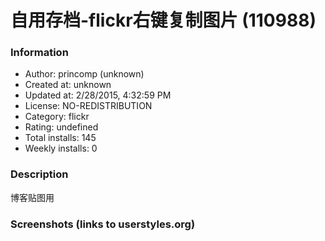 # 自用存档-flickr右键复制图片 (110988)

### Information
- Author: princomp (unknown)
- Created at: unknown
- Updated at: 2/28/2015, 4:32:59 PM
- License: NO-REDISTRIBUTION
- Category: flickr
- Rating: undefined
- Total installs: 145
- Weekly installs: 0


### Description
博客贴图用


### Screenshots (links to userstyles.org)



